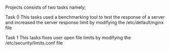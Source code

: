 Projects consists of two tasks namely;

Task 0
This tasks used a benchmarking tool to test the response of a server and increased the server response limit by modifying the /etc/default/nginx file

Task 1
This tasks fixes user open file limits by modifying the /etc/security/limits.conf file
